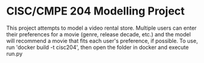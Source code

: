 # CISC/CMPE 204 Modelling Project

This project attempts to model a video rental store. Multiple users can enter their preferences for a movie (genre, release decade, etc.) 
and the model will recommend a movie that fits each user's preference, if possible.
To use, run 'docker build -t cisc204', then open the folder in docker and execute run.py

